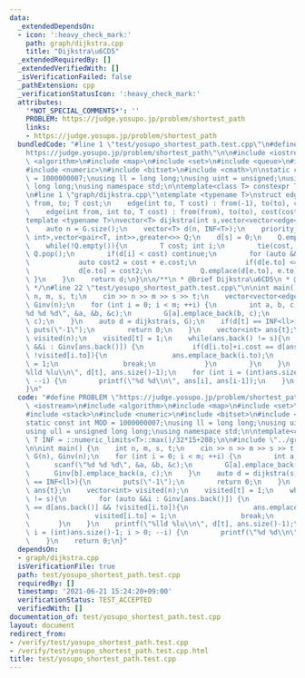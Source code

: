 ```yaml
---
data:
  _extendedDependsOn:
  - icon: ':heavy_check_mark:'
    path: graph/dijkstra.cpp
    title: "Dijkstra\u6CD5"
  _extendedRequiredBy: []
  _extendedVerifiedWith: []
  _isVerificationFailed: false
  _pathExtension: cpp
  _verificationStatusIcon: ':heavy_check_mark:'
  attributes:
    '*NOT_SPECIAL_COMMENTS*': ''
    PROBLEM: https://judge.yosupo.jp/problem/shortest_path
    links:
    - https://judge.yosupo.jp/problem/shortest_path
  bundledCode: "#line 1 \"test/yosupo_shortest_path.test.cpp\"\n#define PROBLEM \"\
    https://judge.yosupo.jp/problem/shortest_path\"\n\n#include <iostream>\n#include\
    \ <algorithm>\n#include <map>\n#include <set>\n#include <queue>\n#include <stack>\n\
    #include <numeric>\n#include <bitset>\n#include <cmath>\n\nstatic const int MOD\
    \ = 1000000007;\nusing ll = long long;\nusing uint = unsigned;\nusing ull = unsigned\
    \ long long;\nusing namespace std;\n\ntemplate<class T> constexpr T INF = ::numeric_limits<T>::max()/32*15+208;\n\
    \n#line 1 \"graph/dijkstra.cpp\"\ntemplate <typename T>\nstruct edge {\n    int\
    \ from, to; T cost;\n    edge(int to, T cost) : from(-1), to(to), cost(cost) {}\n\
    \    edge(int from, int to, T cost) : from(from), to(to), cost(cost) {}\n};\n\n\
    template <typename T>\nvector<T> dijkstra(int s,vector<vector<edge<T>>> &G){\n\
    \    auto n = G.size();\n    vector<T> d(n, INF<T>);\n    priority_queue<pair<T,\
    \ int>,vector<pair<T, int>>,greater<>> Q;\n    d[s] = 0;\n    Q.emplace(0, s);\n\
    \    while(!Q.empty()){\n        T cost; int i;\n        tie(cost, i) = Q.top();\
    \ Q.pop();\n        if(d[i] < cost) continue;\n        for (auto &&e : G[i]) {\n\
    \            auto cost2 = cost + e.cost;\n            if(d[e.to] <= cost2) continue;\n\
    \            d[e.to] = cost2;\n            Q.emplace(d[e.to], e.to);\n       \
    \ }\n    }\n    return d;\n}\n\n/**\n * @brief Dijkstra\u6CD5\n * @docs _md/dijkstra.md\n\
    \ */\n#line 22 \"test/yosupo_shortest_path.test.cpp\"\n\nint main() {\n    int\
    \ n, m, s, t;\n    cin >> n >> m >> s >> t;\n    vector<vector<edge<ll>>> G(n),\
    \ Ginv(n);\n    for (int i = 0; i < m; ++i) {\n        int a, b, c;\n        scanf(\"\
    %d %d %d\", &a, &b, &c);\n        G[a].emplace_back(b, c);\n        Ginv[b].emplace_back(a,\
    \ c);\n    }\n    auto d = dijkstra(s, G);\n    if(d[t] == INF<ll>){\n       \
    \ puts(\"-1\");\n        return 0;\n    }\n    vector<int> ans{t};\n    vector<int>\
    \ visited(n);\n    visited[t] = 1;\n    while(ans.back() != s){\n        for (auto\
    \ &&i : Ginv[ans.back()]) {\n            if(d[i.to]+i.cost == d[ans.back()] &&\
    \ !visited[i.to]){\n                ans.emplace_back(i.to);\n                visited[i.to]\
    \ = 1;\n                break;\n            }\n        }\n    }\n    printf(\"\
    %lld %lu\\n\", d[t], ans.size()-1);\n    for (int i = (int)ans.size()-1; i > 0;\
    \ --i) {\n        printf(\"%d %d\\n\", ans[i], ans[i-1]);\n    }\n    return 0;\n\
    }\n"
  code: "#define PROBLEM \"https://judge.yosupo.jp/problem/shortest_path\"\n\n#include\
    \ <iostream>\n#include <algorithm>\n#include <map>\n#include <set>\n#include <queue>\n\
    #include <stack>\n#include <numeric>\n#include <bitset>\n#include <cmath>\n\n\
    static const int MOD = 1000000007;\nusing ll = long long;\nusing uint = unsigned;\n\
    using ull = unsigned long long;\nusing namespace std;\n\ntemplate<class T> constexpr\
    \ T INF = ::numeric_limits<T>::max()/32*15+208;\n\n#include \"../graph/dijkstra.cpp\"\
    \n\nint main() {\n    int n, m, s, t;\n    cin >> n >> m >> s >> t;\n    vector<vector<edge<ll>>>\
    \ G(n), Ginv(n);\n    for (int i = 0; i < m; ++i) {\n        int a, b, c;\n  \
    \      scanf(\"%d %d %d\", &a, &b, &c);\n        G[a].emplace_back(b, c);\n  \
    \      Ginv[b].emplace_back(a, c);\n    }\n    auto d = dijkstra(s, G);\n    if(d[t]\
    \ == INF<ll>){\n        puts(\"-1\");\n        return 0;\n    }\n    vector<int>\
    \ ans{t};\n    vector<int> visited(n);\n    visited[t] = 1;\n    while(ans.back()\
    \ != s){\n        for (auto &&i : Ginv[ans.back()]) {\n            if(d[i.to]+i.cost\
    \ == d[ans.back()] && !visited[i.to]){\n                ans.emplace_back(i.to);\n\
    \                visited[i.to] = 1;\n                break;\n            }\n \
    \       }\n    }\n    printf(\"%lld %lu\\n\", d[t], ans.size()-1);\n    for (int\
    \ i = (int)ans.size()-1; i > 0; --i) {\n        printf(\"%d %d\\n\", ans[i], ans[i-1]);\n\
    \    }\n    return 0;\n}"
  dependsOn:
  - graph/dijkstra.cpp
  isVerificationFile: true
  path: test/yosupo_shortest_path.test.cpp
  requiredBy: []
  timestamp: '2021-06-21 15:24:20+09:00'
  verificationStatus: TEST_ACCEPTED
  verifiedWith: []
documentation_of: test/yosupo_shortest_path.test.cpp
layout: document
redirect_from:
- /verify/test/yosupo_shortest_path.test.cpp
- /verify/test/yosupo_shortest_path.test.cpp.html
title: test/yosupo_shortest_path.test.cpp
---
```

